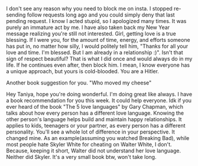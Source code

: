 I don't see any reason why you need to block me on insta. I stopped re-sending follow requests long ago and you could simply deny that last pending request. I know I acted stupid, so I apologized many times. It was purely an immature act by me. I have also taken back my New Year message realizing you're still not interested. Girl, getting love is a true blessing. If I were you, for the amount of time, energy, and efforts someone has put in, no matter how silly, I would politely tell him, "Thanks for all your love and time. I'm blessed. But I am already in a relationship :)". Isn't that sign of respect beautiful? That is what I did once and would always do in my life. If he continues even after, then block him.  I mean, I know everyone has a unique approach, but yours is cold-blooded. You are a Hitler.

Another book suggestion for you. "Who moved my cheese"

Hey Taniya, hope you're doing wonderful. I'm doing great like always. I have a book recommendation for you this week. It could help everyone. Idk if you ever heard of the book "The 5 love languages" by Gary Chapman, which talks about how every person has a different love language. Knowing the other person's language helps build and maintain happy relationships. It applies to kids, teenagers or your partner, as every person has a different personality. You'll see a whole lot of difference in your perspective. It changed mine. As an example(assuming you watched Breaking Bad), while most people hate Skyler White for cheating on Walter White, I don't. Because, keeping it short, Walter did not understand her love language. Neither did Skyler. It's a very small book btw, won't take long.
